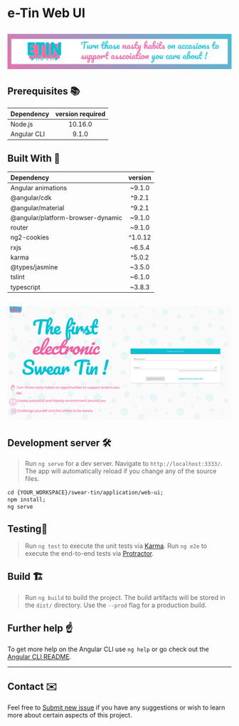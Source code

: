 # e-Tin Web UI

## ![eTin wiki banner](../../docs/src/img/banner.png)

## Prerequisites 📚

| Dependency | version required |
|:-----------|:----------:|
| Node.js | 10.16.0 |
| Angular CLI | 9.1.0 |

## Built With 🚀

| Dependency | version |
|:-----------|:----------:|
| Angular animations | ~9.1.0 |
| @angular/cdk | ^9.2.1 |
| @angular/material | ^9.2.1 |
| @angular/platform-browser-dynamic | ~9.1.0 |
| router | ~9.1.0 |
| ng2-cookies | ^1.0.12 |
| rxjs | ~6.5.4|
| karma | ^5.0.2 |
| @types/jasmine | ~3.5.0 |
| tslint | ~6.1.0 |
| typescript | ~3.8.3 |

## ![eTin wiki banner](../../docs/src/img/screen-home.png)

## Development server 🛠

> Run `ng serve` for a dev server. Navigate to `http://localhost:3333/`. The app will automatically reload if you change any of the source files.

```shell
cd {YOUR_WORKSPACE}/swear-tin/application/web-ui;
npm install;
ng serve
```

## Testing🧪

> Run `ng test` to execute the unit tests via [Karma](https://karma-runner.github.io).
> Run `ng e2e` to execute the end-to-end tests via [Protractor](http://www.protractortest.org/).

## Build 🏗

> Run `ng build` to build the project. The build artifacts will be stored in the `dist/` directory. Use the `--prod` flag for a production build.

## Further help ☝️

To get more help on the Angular CLI use `ng help` or go check out the [Angular CLI README](https://github.com/angular/angular-cli/blob/master/README.md).

***

## Contact ✉️

Feel free to [Submit new issue](https://github.com/louiiuol/swear-tin/issues) if you have any suggestions or wish to learn more about certain aspects of this project.
